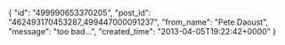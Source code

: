  {
   "id": "499990653370205",
   "post_id": "462493170453287_499447000091237",
   "from_name": "Pete Daoust",
   "message": "too bad...",
   "created_time": "2013-04-05T19:22:42+0000"
 }

